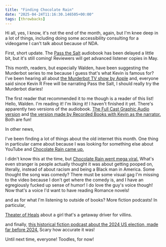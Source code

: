 ```yaml
---
title: "Finding Chocolate Rain"
date: "2025-04-24T11:16:30.146505+00:00"
tags: [throwbacks]
---
```


Hi all, yes, I know, it's not the end of the month, again, but I'm knee deep in a lot of things, including doing some accessibility consulting for a videogame I can't talk about because of NDA.

First, short update. The [Pass the Salt](/posts/6522) audiobook has been delayed a little bit, but it's still coming! Reviewers will get advanced listener copies in May.

This month, readers, but especially Walden, have been suggesting the Murderbot series to me because I guess that's what Kevin is famous for? I've been hearing all about [the Murderbot TV show by Apple](https://tv.apple.com/us/show/murderbot/umc.cmc.5owrzntj9v1gpg31wshflud03) and, everyone said since Kevin R Free will be narrating Pass the Salt, I should really try the Murderbot diaries!

The first reader that recommended it to me though is a reader of this list! Hello, Walden. I'm reading it! I'm liking it! I haven't finished it yet. There's apparently two versions of the audiobook. [The Full Cast Graphic Audio version](https://share.libbyapp.com/title/10103215) and [the version made by Recorded Books with Kevin as the narrator.](https://share.libbyapp.com/title/3783062) Both are fun!

In other news,

I've been finding a lot of things about the old internet this month. One thing in particular came about because I was looking for something else about YouTube and [Chocolate Rain came up.](https://www.youtube.com/watch?v=EwTZ2xpQwpA)

I didn't know this at the time, but [Chocolate Rain went mega viral.](https://en.wikipedia.org/wiki/Chocolate_Rain) What's even stranger is people actually thought it was about getting pooped on, literally, instead of about racism and being a Black man in America. Some thought the song was comedy? There must be some visual gag I'm missing to the video because I don't get where the comedy is, and I have an egregiously fucked up sense of humor! I do love the guy's voice though! Now that's a voice I'd want to have reading Romance novels!

and as for what I'm listening to outside of books? More fiction podcasts! In particular,

[Theater of Heals](https://www.theend.fyi/shows/theatre-of-heels) about a girl that's a getaway driver for villins.

and finally, [this historical fiction podcast about the 2024 US election, made far before 2024.](https://www.theend.fyi/shows/it-happened-here-2024) Scary how accurate it was!

Until next time, everyone! Toodles, for now!